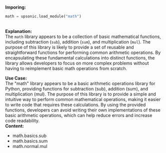 <b class="custom_code_highlight_green">Imporing:</b><br>
```python
math = upsonic.load_module("math")
```
<br><b class="custom_code_highlight_green">Explanation:</b><br>The `math` library appears to be a collection of basic mathematical functions, including subtraction (`sub`), addition (`sum`), and multiplication (`mul`). The purpose of this library is likely to provide a set of reusable and straightforward functions for performing common arithmetic operations. By encapsulating these fundamental calculations into distinct functions, the library allows developers to focus on more complex problems without having to reimplement basic math operations from scratch.

<b class="custom_code_highlight_green">Use Case:</b><br>The "math" library appears to be a basic arithmetic operations library for Python, providing functions for subtraction (sub), addition (sum), and multiplication (mul). The purpose of this library is to provide a simple and intuitive way to perform common mathematical operations, making it easier to write code that requires these calculations. By using the provided functions, developers can avoid writing their own implementations of these basic arithmetic operations, which can help reduce errors and increase code readability.
<br><b class="custom_code_highlight_green">Content:</b><br>
  - math.basics.sub
  - math.basics.sum
  - math.normal.mul
